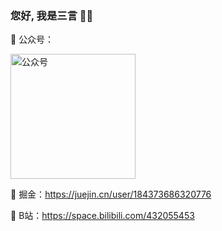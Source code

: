 ### 您好,  我是三言 👏👏

🌱 公众号：

<img src="https://gitee.com/mzhujihui/img-bed/raw/master/img/20210520153326.jpg" width="200" height="200" alt="公众号"/><br/>

👯 掘金：https://juejin.cn/user/184373686320776

🙆 B站：https://space.bilibili.com/432055453
